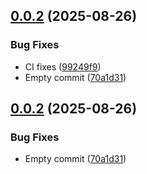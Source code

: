 ## [0.0.2](https://github.com/ckimrie/utils/compare/v0.0.1...v0.0.2) (2025-08-26)


### Bug Fixes

* CI fixes ([99249f9](https://github.com/ckimrie/utils/commit/99249f96140f6a3090d027816d36543b908f7157))
* Empty commit ([70a1d31](https://github.com/ckimrie/utils/commit/70a1d3105a02bb46439a619fb4c2e9a244212902))

## [0.0.2](https://github.com/ckimrie/utils/compare/v0.0.1...v0.0.2) (2025-08-26)


### Bug Fixes

* Empty commit ([70a1d31](https://github.com/ckimrie/utils/commit/70a1d3105a02bb46439a619fb4c2e9a244212902))

